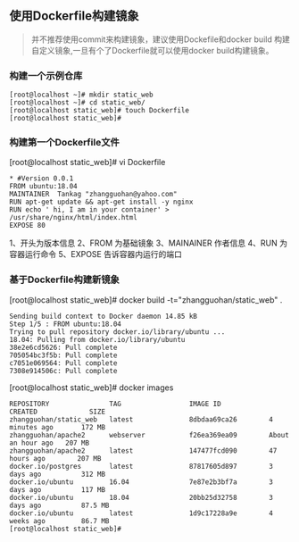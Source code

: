## 使用Dockerfile构建镜象
> 并不推荐使用commit来构建镜象，建议使用Dockefile和docker build 构建自定义镜象,一旦有个了Dockerfile就可以使用docker build构建镜象。

### 构建一个示例仓库
```
[root@localhost ~]# mkdir static_web
[root@localhost ~]# cd static_web/
[root@localhost static_web]# touch Dockerfile
[root@localhost static_web]# 
```

### 构建第一个Dockerfile文件


[root@localhost static_web]# vi Dockerfile 
```
* #Version 0.0.1
FROM ubuntu:18.04
MAINTAINER  Tankag "zhangguohan@yahoo.com"
RUN apt-get update && apt-get install -y nginx
RUN echo ' hi, I am in your container' > /usr/share/nginx/html/index.html
EXPOSE 80
```
  1、开头为版本信息
  2、FROM 为基础镜象
  3、MAINAINER 作者信息
  4、RUN 为容器运行命令
  5、EXPOSE 告诉容器内运行的端口

### 基于Dockerfile构建新镜象


[root@localhost static_web]# docker build -t="zhangguohan/static_web" .
```
Sending build context to Docker daemon 14.85 kB
Step 1/5 : FROM ubuntu:18.04
Trying to pull repository docker.io/library/ubuntu ... 
18.04: Pulling from docker.io/library/ubuntu
38e2e6cd5626: Pull complete 
705054bc3f5b: Pull complete 
c7051e069564: Pull complete 
7308e914506c: Pull complete
```

[root@localhost static_web]# docker images
```
REPOSITORY               TAG                 IMAGE ID            CREATED             SIZE
zhangguohan/static_web   latest              8dbdaa69ca26        4 minutes ago       172 MB
zhangguohan/apache2      webserver           f26ea369ea09        About an hour ago   207 MB
zhangguohan/apache2      latest              147477fcd090        47 hours ago        207 MB
docker.io/postgres       latest              87817605d897        3 days ago          312 MB
docker.io/ubuntu         16.04               7e87e2b3bf7a        3 days ago          117 MB
docker.io/ubuntu         18.04               20bb25d32758        3 days ago          87.5 MB
docker.io/ubuntu         latest              1d9c17228a9e        4 weeks ago         86.7 MB
[root@localhost static_web]#
```
  